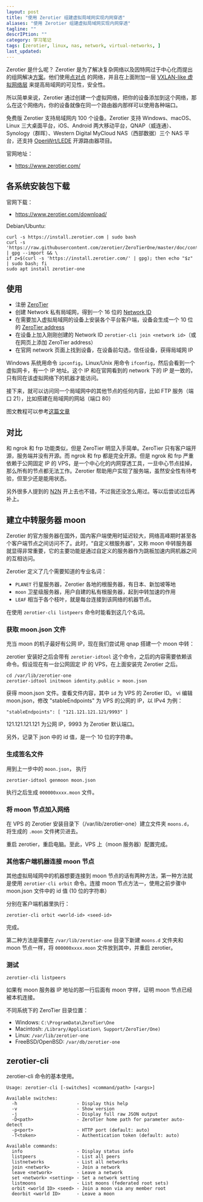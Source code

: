 ```yaml
---
layout: post
title: "使用 Zerotier 组建虚拟局域网实现内网穿透"
aliases: "使用 Zerotier 组建虚拟局域网实现内网穿透"
tagline: ""
descrIPtion: ""
category: 学习笔记
tags: [zerotier, linux, nas, network, virtual-networks, ]
last_updated:
---
```



Zerotier 是什么呢？ Zerotier 是为了解决复杂网络以及因特网过于中心化而提出的组网解决[方案](https://www.zerotier.com/about.shtml)。他们使用[点对点](https://www.zerotier.com/manual.shtml#2_1) 的网络，并且在上面附加一层 [VXLAN-like 虚拟网络层](https://www.zerotier.com/manual.shtml#2_2) 来提高局域网的可见性，安全性。

所以简单来说，Zerotier 通过创建一个虚拟网络，把你的设备添加到这个网络，那么在这个网络内，你的设备就像在同一个路由器内那样可以使用各种端口。

免费版 Zerotier 支持局域网内 100 个设备。Zerotier 支持 Windows、macOS、Linux 三大桌面平台，iOS、Android 两大移动平台，QNAP（威连通）、Synology（群晖）、Western Digital MyCloud NAS（西部数据）三个 NAS 平台，还支持 [OpenWrt/LEDE](https://openwrt.org/) 开源路由器项目。

官网地址：

- <https://www.zerotier.com/>

## 各系统安装包下载
官网下载：

- <https://www.zerotier.com/download/>

Debian/Ubuntu:

```
curl -s https://install.zerotier.com | sudo bash
curl -s 'https://raw.githubusercontent.com/zerotier/ZeroTierOne/master/doc/contact%40zerotier.com.gpg' | gpg --import && \
if z=$(curl -s 'https://install.zerotier.com/' | gpg); then echo "$z" | sudo bash; fi
sudo apt install zerotier-one
```


## 使用

- 注册 [ZeroTier](https://my.zerotier.com/)
- 创建 Network 私有局域网，得到一个 16 位的 [Network ID](https://www.zerotier.com/manual.shtml#2_2_1)
- 在需要加入虚拟局域网的设备上安装各个平台客户端，设备会生成一个 10 位的 [ZeroTier address](https://www.zerotier.com/manual.shtml#2_1_2)
- 在设备上加入刚刚创建的 Network ID `zerotier-cli join <network id>`（或在网页上添加 ZeroTier address）
- 在官网 network 页面上找到设备，在设备前勾选，信任设备，获得局域网 IP

Windows 系统用命令 `ipconfig`，Linux/Unix 用命令 `ifconfig`，然后会看到一个虚拟网卡，有一个 IP 地址。这个 IP 和在官网看到的 network 下的 IP 是一致的，只有同在该虚拟网络下的机器才能访问。

接下来，就可以访问同一个局域网中的其他节点的任何内容，比如 FTP 服务（端口 21），比如搭建在局域网的网站（端口 80）

图文教程可以参考[这篇文章](https://www.appinn.com/zerotier-one/)

## 对比
和 ngrok 和 frp 功能类似，但是 ZeroTier 明显入手简单。ZeroTier 只有客户端开源，服务端并没有开源。而 ngrok 和 frp 都是完全开源。但是 ngrok 和 frp 严重依赖于公网固定 IP 的 VPS，是一个中心化的内网穿透工具，一旦中心节点挂掉，那么所有的节点都无法工作。Zerotier 帮助用户实现了服务端，虽然安全性有待考验，但至少还是能用状态。

另外很多人提到的 [N2N](https://github.com/meyerd/n2n) 开上去也不错，不过我还没怎么用过。等以后尝试过后再补上。

## 建立中转服务器 moon
Zerotier 的官方服务器在国外，国内客户端使用时延迟较大，网络高峰期时甚至各个客户端节点之间访问不了。此时，“自定义根服务器”，又称 moon 中转服务器就显得非常重要，它的主要功能是通过自定义的服务器作为跳板加速内网机器之间的互相访问。

Zerotier 定义了几个需要知道的专业名词：

- `PLANET` 行星服务器，Zerotier 各地的根服务器，有日本、新加坡等地
- `moon` 卫星级服务器，用户自建的私有根服务器，起到中转加速的作用
- `LEAF` 相当于各个枝叶，就是每台连接到该网络的机器节点。

在使用 `zerotier-cli listpeers` 命令时能看到这几个名词。

### 获取 moon.json 文件
充当 moon 的机子最好有公网 IP，现在我们尝试用 qnap 搭建一个 moon 中转：

zerotier 安装好之后会带有 `zerotier-idtool` 这个命令，之后的内容需要依赖该命令。假设现在有一台公网固定 IP 的 VPS，在上面安装完 Zerotier 之后。

    cd /var/lib/zerotier-one
    zerotier-idtool initmoon identity.public > moon.json

获得 moon.json 文件。查看文件内容，其中 `id` 为 VPS 的 Zerotier ID。 vi 编辑 moon.json，修改 "stableEndpoints" 为 VPS 的公网的 IP，以 IPv4 为例：

    "stableEndpoints": [ "121.121.121.121/9993" ]

121.121.121.121 为公网 IP，9993 为 Zerotier 默认端口。

另外，记录下 json 中的 id 值，是一个 10 位的字符串。

### 生成签名文件
用到上一步中的 `moon.json`， 执行

    zerotier-idtool genmoon moon.json

执行之后生成 `000000xxxx.moon` 文件。

### 将 moon 节点加入网络
在 VPS 的 Zerotier 安装目录下（/var/lib/zerotier-one）建立文件夹 `moons.d`，将生成的 `.moon` 文件拷贝进去。

重启 zerotier，重启电脑。至此，VPS 上（moon 服务器）配置完成。

### 其他客户端机器连接 moon 节点
其他虚拟局域网中的机器想要连接到 moon 节点的话有两种方法，第一种方法就是使用 `zerotier-cli orbit` 命令。连接 moon 节点方法一，使用之前步骤中 moon.json 文件中的 id 值 (10 位的字符串）

分别在客户端机器里执行：

    zerotier-cli orbit <world-id> <seed-id>

完成。

第二种方法是需要在 `/var/lib/zerotier-one` 目录下新建 `moons.d` 文件夹和 moon 节点一样，将 `000000xxxx.moon` 文件放到其中，并重启 zerotier。

### 测试

    zerotier-cli listpeers

如果有 moon 服务器 IP 地址的那一行后面有 moon 字样，证明 moon 节点已经被本机连接。

不同系统下的 ZeroTier 目录位置：

- Windows: `C:\ProgramData\ZeroTier\One`
- Macintosh: `/Library/Application\ Support/ZeroTier/One)`
- Linux: `/var/lib/zerotier-one`
- FreeBSD/OpenBSD: `/var/db/zerotier-one`

## zerotier-cli
zerotier-cli 命令的基本使用。

```
Usage: zerotier-cli [-switches] <command/path> [<args>]

Available switches:
  -h                      - Display this help
  -v                      - Show version
  -j                      - Display full raw JSON output
  -D<path>                - ZeroTier home path for parameter auto-detect
  -p<port>                - HTTP port (default: auto)
  -T<token>               - Authentication token (default: auto)

Available commands:
  info                    - Display status info
  listpeers               - List all peers
  listnetworks            - List all networks
  join <network>          - Join a network
  leave <network>         - Leave a network
  set <network> <setting> - Set a network setting
  listmoons               - List moons (federated root sets)
  orbit <world ID> <seed> - Join a moon via any member root
  deorbit <world ID>      - Leave a moon
```
